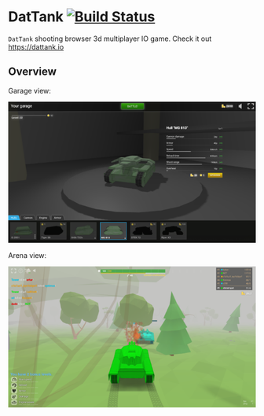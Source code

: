 DatTank [![Build Status](https://travis-ci.org/ohmed/DatTank.svg?branch=dev)](https://travis-ci.org/ohmed/DatTank)
========

`DatTank` shooting browser 3d multiplayer IO game. Check it out https://dattank.io

## Overview

Garage view:

![Garage](src/client/resources/img/screens/1.png)

Arena view:

![Arena](src/client/resources/img/screens/4.png)
